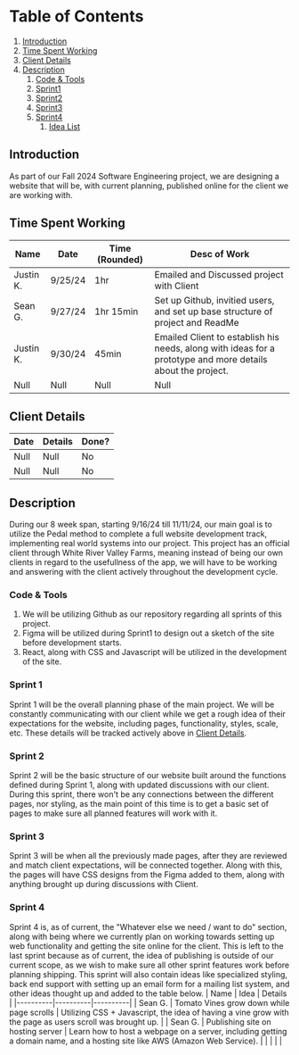 # Table of Contents
1. [Introduction](#introduction)
2. [Time Spent Working](#workingTime)
3. [Client Details](#client-details)
4. [Description](#desc)
     1. [Code & Tools](#codeTools)
     2. [Sprint1](#S1)
     3. [Sprint2](#S2)
     4. [Sprint3](#S3)
     5. [Sprint4](#S4)
          1.  [Idea List](#ideaList)

## Introduction<a name="introduction"></a>
As part of our Fall 2024 Software Engineering project, we are designing a website that will be, with current planning, published online for the client we are working with.

## Time Spent Working<a name="workingTime"></a>
| Name | Date | Time (Rounded) | Desc of Work |
|----------|----------|----------|----------|
| Justin K. | 9/25/24 | 1hr | Emailed and Discussed project with Client |
| Sean G. | 9/27/24 | 1hr 15min | Set up Github, invitied users, and set up base structure of project and ReadMe|
| Justin K. | 9/30/24 | 45min | Emailed Client to establish his needs, along with ideas for a prototype and more details about the project.|
| Null | Null | Null | Null |

## Client Details<a name="client-details"></a>
| Date | Details | Done? |
|----------|----------|----------|
| Null | Null | No |
| Null | Null | No |

## Description<a name="desc"></a>
During our 8 week span, starting 9/16/24 till 11/11/24, our main goal is to utilize the Pedal method to complete a full website development track, implementing real world systems into our project.
This project has an official client through White River Valley Farms, meaning instead of being our own clients in regard to the usefullness of the app, we will have to be working and answering with the client actively throughout the development cycle.
### Code & Tools<a name="codeTools"></a>
1. We will be utilizing Github as our repository regarding all sprints of this project.
2. Figma will be utilized during Sprint1 to design out a sketch of the site before development starts.
3. React, along with CSS and Javascript will be utilized in the development of the site.
### Sprint 1<a name="S1"></a>
Sprint 1 will be the overall planning phase of the main project. We will be constantly communicating with our client while we get a rough idea of their expectations for the website, including pages, functionality, styles, scale, etc.
These details will be tracked actively above in [Client Details](#client-details).
### Sprint 2<a name="S2"></a>
Sprint 2 will be the basic structure of our website built around the functions defined during Sprint 1, along with updated discussions with our client. During this sprint, there won't be any connections between the different pages, nor styling, as the main point of this time is to get a basic set of pages to make sure all planned features will work with it. 
### Sprint 3<a name="S3"></a>
Sprint 3 will be when all the previously made pages, after they are reviewed and match client expectations, will be connected together. Along with this, the pages will have CSS designs from the Figma added to them, along with anything brought up during discussions with Client.
### Sprint 4<a name="S4"></a>
Sprint 4 is, as of current, the "Whatever else we need / want to do" section, along with being where we currently plan on working towards setting up web functionality and getting the site online for the client. This is left to the last sprint because as of current, the idea of publishing is outside of our current scope, as we wish to make sure all other sprint features work before planning shipping.
This sprint will also contain ideas like specialized styling, back end support with setting up an email form for a mailing list system, and other ideas thought up and added to the table below.
| Name | Idea | Details |
|----------|----------|----------|
| Sean G. | Tomato Vines grow down while page scrolls | Utilizing CSS + Javascript, the idea of having a vine grow with the page as users scroll was brought up. |
| Sean G. | Publishing site on hosting server | Learn how to host a webpage on a server, including getting a domain name, and a hosting site like AWS (Amazon Web Service). |
| | | |
